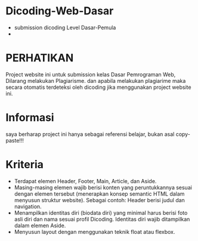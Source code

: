 # Dicoding-Web-Dasar
+ submission dicoding Level Dasar-Pemula
+ 
# PERHATIKAN 
Project website ini untuk submission kelas Dasar Pemrograman Web, Dilarang melakukan Plagiarisme. dan apabila melakukan plagiarime maka secara otomatis terdeteksi oleh dicoding jika menggunakan project website ini.

# Informasi
saya berharap project ini hanya sebagai referensi belajar, bukan asal copy-paste!!!

# Kriteria
- Terdapat elemen Header, Footer, Main, Article, dan Aside.
- Masing-masing elemen wajib berisi konten yang peruntukkannya sesuai dengan elemen tersebut (menerapkan konsep semantic HTML dalam menyusun struktur website).
Sebagai contoh: Header berisi judul dan navigation.
- Menampilkan identitas diri (biodata diri) yang minimal harus berisi foto asli diri dan nama sesuai profil Dicoding. Identitas diri wajib ditampilkan dalam elemen Aside.
- Menyusun layout dengan menggunakan teknik float atau flexbox.

